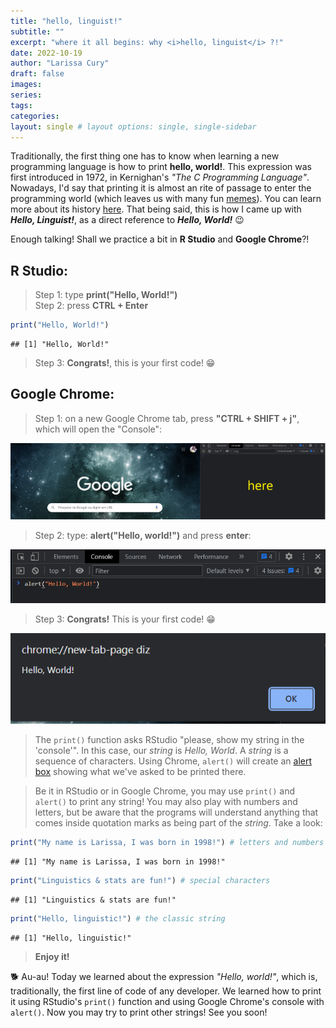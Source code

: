 ```yaml
---
title: "hello, linguist!"
subtitle: ""
excerpt: "where it all begins: why <i>hello, linguist</i> ?!"
date: 2022-10-19
author: "Larissa Cury"
draft: false
images:
series:
tags: 
categories:
layout: single # layout options: single, single-sidebar
---
```


Traditionally, the first thing one has to know when learning a new programming language is how to print **hello, world!**. This expression was first introduced in 1972, in Kernighan's *"The C Programming Language"*. Nowadays, I'd say that printing it is almost an rite of passage to enter the programming world (which leaves us with many fun [memes][3]). You can learn more about its history [here][2]. That being said, this is how I came up with ***Hello, Linguist!***, as a direct reference to ***Hello, World!*** &#128521;

Enough talking! Shall we practice a bit in **R Studio** and **Google Chrome**?!

## R Studio:

> Step 1: type **print("Hello, World!")** <br> 
Step 2: press **CTRL + Enter**


```r
print("Hello, World!")
```

```
## [1] "Hello, World!"
```

> Step 3: **Congrats!**, this is your first code! &#128513;

## Google Chrome:

> Step 1: on a new Google Chrome tab, press **"CTRL + SHIFT + j"**, which will open the "Console":

![](images/paste-BAC7B81B.png)

> Step 2: type: **alert("Hello, world!")** and press **enter**:

![](images/paste-FB53F6F3.png)

> Step 3: **Congrats!** This is your first code! &#128513;

![](images/paste-52EEFB02.png)

> The ```print()``` function asks RStudio "please, show my string in the 'console'". In this case, our *string* is *Hello, World*. A *string* is a sequence of characters. Using Chrome, ```alert()``` will create an [alert box][1] showing what we've asked to be printed there.

> Be it in RStudio or in Google Chrome, you may use ```print()``` and ```alert()``` to print any string! You may also play with numbers and letters, but be aware that the programs will understand anything that comes inside quotation marks as being part of the *string*. Take a look: 


```r
print("My name is Larissa, I was born in 1998!") # letters and numbers
```

```
## [1] "My name is Larissa, I was born in 1998!"
```

```r
print("Linguistics & stats are fun!") # special characters
```

```
## [1] "Linguistics & stats are fun!"
```

```r
print("Hello, linguistic!") # the classic string
```

```
## [1] "Hello, linguistic!"
```
> **Enjoy it!** <br>

🐕 Au-au! Today we learned about the expression *"Hello, world!"*, which is, traditionally, the first line of code of any developer. We learned how to print it using RStudio's ```print()``` function and using Google Chrome's console with ```alert()```. Now you may try to print other strings! See you soon!

[1]: https://www.w3schools.com/jsref/met_win_alert.asp
[2]: https://www.thesoftwareguild.com/blog/the-history-of-hello-world/#:~:text=Traditionally%2C%20Hello%20World%20programs%20are,World%20both%20easily%20and%20correctly.
[3]: https://www.google.com/search?q=memes+hello+world+&tbm=isch&ved=2ahUKEwid_PO0suz6AhX8s5UCHXtZBY0Q2-cCegQIABAA&oq=memes+hello+world+&gs_lcp=CgNpbWcQAzIECCMQJzIGCAAQCBAeMgYIABAIEB4yBggAEAgQHjIGCAAQCBAeUKQFWOUPYMUTaABwAHgAgAG1AYgBwgmSAQMwLjmYAQCgAQGqAQtnd3Mtd2l6LWltZ8ABAQ&sclient=img&ei=7fpPY93RKPzn1sQP-7KV6Ag&bih=664&biw=1536


<!-- ## But first, a shortcode trick -->

<!-- Courtesy of panelset.js by Garrick Aden-Buie, from his xaringanExtra package: https://pkg.garrickadenbuie.com/xaringanExtra/#/panelset -->

<!-- For example, this panelset: -->

<!-- {{< panelset class="greetings" >}} -->
<!-- {{< panel name="Hello! :wave:" >}} -->
<!--   hello -->
<!-- {{< /panel >}} -->
<!-- {{< panel name="Goodbye :dash:" >}} -->
<!--   goodbye -->
<!-- {{< /panel >}} -->
<!-- {{< /panelset  >}} -->

<!-- Was created by combining this theme's `panelset` and `panel` shortcodes: -->

<!-- ```go -->
<!-- {{</* panelset class="greetings" */>}} -->
<!-- {{</* panel name="Hello! :wave:" */>}} -->
<!--   hello -->
<!-- {{</* /panel */>}} -->
<!-- {{</* panel name="Goodbye :dash:" */>}} -->
<!--   goodbye -->
<!-- {{</* /panel */>}} -->
<!-- {{</* /panelset */>}} -->
<!-- ``` -->
